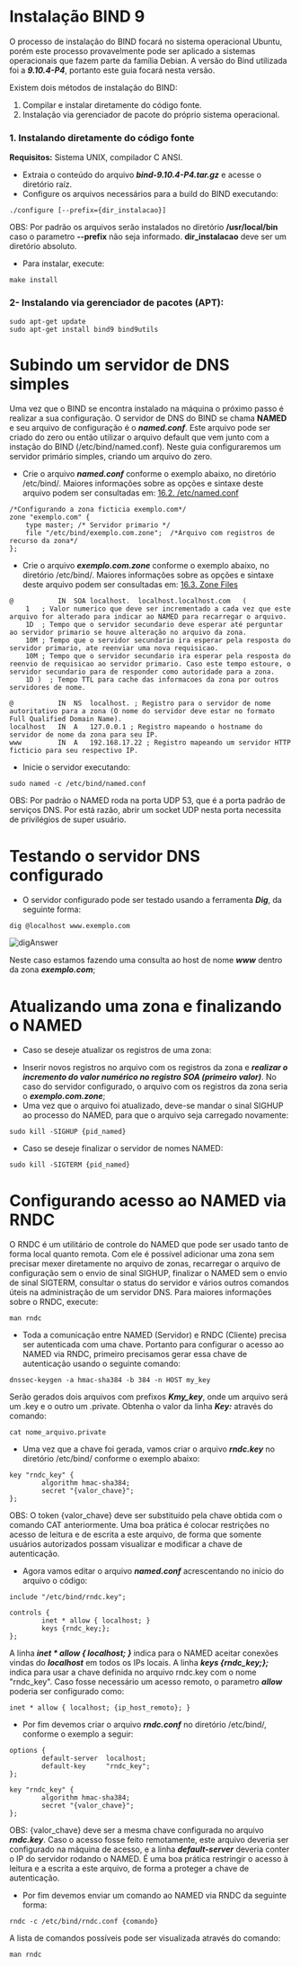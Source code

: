 # Instalação BIND 9

O processo de instalação do BIND focará no sistema operacional Ubuntu, porém este processo provavelmente pode ser aplicado a sistemas operacionais que fazem parte da família Debian. A versão do Bind utilizada foi a *__9.10.4-P4__*, portanto este guia focará nesta versão.

Existem dois métodos de instalação do BIND:

1. Compilar e instalar diretamente do código fonte.
2. Instalação via gerenciador de pacote do próprio sistema operacional.

### 1. Instalando diretamente do código fonte
**Requisitos:** Sistema UNIX, compilador C ANSI.

- Extraia o conteúdo do arquivo *__bind-9.10.4-P4.tar.gz__* e acesse o diretório raíz.
- Configure os arquivos necessários para a build do BIND executando: 
```
./configure [--prefix={dir_instalacao}]
```
OBS: Por padrão os arquivos serão instalados no diretório **/usr/local/bin** caso o parametro **--prefix** não seja informado. **dir_instalacao** deve ser um diretório absoluto.

- Para instalar, execute:
```
make install
```

### 2- Instalando via gerenciador de pacotes (APT):
```
sudo apt-get update
sudo apt-get install bind9 bind9utils
```

# Subindo um servidor de DNS simples

Uma vez que o BIND se encontra instalado na máquina o próximo passo é realizar a sua configuração. O servidor de DNS do BIND se chama **NAMED** e seu arquivo de configuração é o *__named.conf__*. Este arquivo pode ser criado do zero ou então utilizar o arquivo default que vem junto com a instação do BIND (/etc/bind/named.conf). Neste guia configuraremos um servidor primário simples, criando um arquivo do zero.

- Crie o arquivo *__named.conf__* conforme o exemplo abaixo, no diretório  /etc/bind/. Maiores informações sobre as opções e sintaxe deste arquivo podem ser consultadas em: [16.2. /etc/named.conf](https://www.centos.org/docs/5/html/Deployment_Guide-en-US/s1-bind-namedconf.html)

```
/*Configurando a zona ficticia exemplo.com*/
zone "exemplo.com" {
    type master; /* Servidor primario */
    file "/etc/bind/exemplo.com.zone";  /*Arquivo com registros de recurso da zona*/
};
```

- Crie o arquivo *__exemplo.com.zone__* conforme o exemplo abaixo, no diretório /etc/bind/. Maiores informações sobre as opções e sintaxe deste arquivo podem ser consultadas em: [16.3. Zone Files](https://www.centos.org/docs/5/html/Deployment_Guide-en-US/s1-bind-zone.html) 

```
@   		IN  SOA localhost.  localhost.localhost.com   (
    1   ; Valor numerico que deve ser incrementado a cada vez que este arquivo for alterado para indicar ao NAMED para recarregar o arquivo.
    1D  ; Tempo que o servidor secundario deve esperar até perguntar ao servidor primario se houve alteração no arquivo da zona.
    10M ; Tempo que o servidor secundario ira esperar pela resposta do servidor primario, ate reenviar uma nova requisicao.
    10M ; Tempo que o servidor secundario ira esperar pela resposta do reenvio de requisicao ao servidor primario. Caso este tempo estoure, o servidor secundario para de responder como autoridade para a zona.
    1D )  ; Tempo TTL para cache das informacoes da zona por outros servidores de nome.

@   		IN  NS  localhost. ; Registro para o servidor de nome autoritativo para a zona (O nome do servidor deve estar no formato Full Qualified Domain Name).
localhost   IN  A   127.0.0.1 ; Registro mapeando o hostname do servidor de nome da zona para seu IP.
www 		IN  A   192.168.17.22 ; Registro mapeando um servidor HTTP ficticio para seu respectivo IP.
```

- Inicie o servidor executando:
```
sudo named -c /etc/bind/named.conf
```
OBS: Por padrão o NAMED roda na porta UDP 53, que é a porta padrão de serviços DNS. Por está razão, abrir um socket UDP nesta porta necessita de privilégios de super usuário.

# Testando o servidor DNS configurado

* O servidor configurado pode ser testado usando a ferramenta *__Dig__*, da seguinte forma:

```
dig @localhost www.exemplo.com 
```


![digAnswer](https://github.com/filipeborges/bindDnsConfig/blob/master/Assets/testRequestWithDig.png)

Neste caso estamos fazendo uma consulta ao host de nome *__www__* dentro da zona *__exemplo.com__*;

# Atualizando uma zona e finalizando o NAMED

* Caso se deseje atualizar os registros de uma zona:
- Inserir novos registros no arquivo com os registros da zona  e *__realizar o incremento do valor numérico no registro SOA (primeiro valor)__*. No caso do servidor configurado, o arquivo com os registros da zona seria o *__exemplo.com.zone__*;
- Uma vez que o arquivo foi atualizado, deve-se mandar o sinal SIGHUP ao processo do NAMED, para que o arquivo seja carregado novamente:
```
sudo kill -SIGHUP {pid_named}
```

* Caso se deseje finalizar o servidor de nomes NAMED:
```
sudo kill -SIGTERM {pid_named}
```

# Configurando acesso ao NAMED via RNDC

O RNDC é um utilitário de controle do NAMED que pode ser usado tanto de forma local quanto remota. Com ele é possível adicionar uma zona sem precisar mexer diretamente no arquivo de zonas, recarregar o arquivo de configuração sem o envio de sinal SIGHUP, finalizar o NAMED sem o envio de sinal SIGTERM, consultar o status do servidor e vários outros comandos úteis na administração de um servidor DNS. Para maiores informações sobre o RNDC, execute:
```
man rndc
```

* Toda a comunicação entre NAMED (Servidor) e RNDC (Cliente) precisa ser autenticada com uma chave. Portanto para configurar o acesso ao NAMED via RNDC, primeiro precisamos gerar essa chave de autenticação usando o seguinte comando:
```
dnssec-keygen -a hmac-sha384 -b 384 -n HOST my_key
```
Serão gerados dois arquivos com prefixos *__Kmy_key__*, onde um arquivo será um .key e o outro um .private. Obtenha o valor da linha *__Key:__* através do comando:
```
cat nome_arquivo.private
```

* Uma vez que a chave foi gerada, vamos criar o arquivo *__rndc.key__* no diretório /etc/bind/ conforme o exemplo abaixo:

```
key "rndc_key" {
        algorithm hmac-sha384;
        secret "{valor_chave}";
};
```
OBS: O token {valor_chave} deve ser substituído pela chave obtida com o comando CAT anteriormente. Uma boa prática é colocar restrições no acesso de leitura e de escrita a este arquivo, de forma que somente usuários autorizados possam visualizar e modificar a chave de autenticação.

* Agora vamos editar o arquivo *__named.conf__* acrescentando no início do arquivo o código:
```
include "/etc/bind/rndc.key";

controls {
        inet * allow { localhost; }
        keys {rndc_key;};
};

```
A linha *__inet * allow { localhost; }__* indica para o NAMED aceitar conexões vindas do *__localhost__* em todos os IPs locais. A linha *__keys {rndc_key;};__* indica para usar a chave definida no arquivo rndc.key com o nome "rndc_key". Caso fosse necessário um acesso remoto, o parametro *__allow__* poderia ser configurado como:
```
inet * allow { localhost; {ip_host_remoto}; }
```

* Por fim devemos criar o arquivo *__rndc.conf__* no diretório /etc/bind/, conforme o exemplo a seguir:
```
options {
        default-server  localhost;
        default-key     "rndc_key";
};

key "rndc_key" {
        algorithm hmac-sha384;
        secret "{valor_chave}";
};
```
OBS: {valor_chave} deve ser a mesma chave configurada no arquivo *__rndc.key__*. Caso o acesso fosse feito remotamente, este arquivo deveria ser configurado na máquina de acesso, e a linha *__default-server__* deveria conter o IP do servidor rodando o NAMED. É uma boa prática restringir o acesso à leitura e a escrita a este arquivo, de forma a proteger a chave de autenticação.

* Por fim devemos enviar um comando ao NAMED via RNDC da seguinte forma:
```
rndc -c /etc/bind/rndc.conf {comando}
```

A lista de comandos possíveis pode ser visualizada através do comando:
```
man rndc
```
